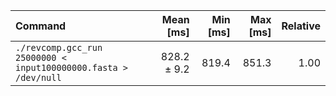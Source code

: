 | Command | Mean [ms] | Min [ms] | Max [ms] | Relative |
|:---|---:|---:|---:|---:|
| `./revcomp.gcc_run 25000000 < input100000000.fasta > /dev/null` | 828.2 ± 9.2 | 819.4 | 851.3 | 1.00 |
